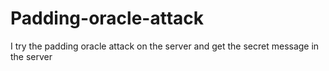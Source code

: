 # Padding-oracle-attack
I try the padding oracle attack on the server and get the secret message in the server
